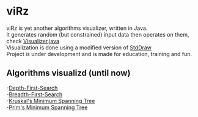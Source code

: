 # viRz
viRz is yet another algorithms visualizer, written in Java.  
It generates random (but constrained) input data then operates on them, check [Visualizer.java](src/Visualizer.java)  
Visualization is done using a modified version of [StdDraw](https://algs4.cs.princeton.edu/code/edu/princeton/cs/algs4/StdDraw.java.html)  
Project is under development and is made for education, training and fun.  
  
## Algorithms visualizd (until now)    
-[Depth-First-Search](https://en.wikipedia.org/wiki/Depth-first_search)  
-[Breadth-First-Search](https://en.wikipedia.org/wiki/Breadth-first_search)  
-[Kruskal's Minimum Spanning Tree](https://en.wikipedia.org/wiki/Kruskal%27s_algorithm)  
-[Prim's Minimum Spanning Tree](https://en.wikipedia.org/wiki/Prim%27s_algorithm)  
